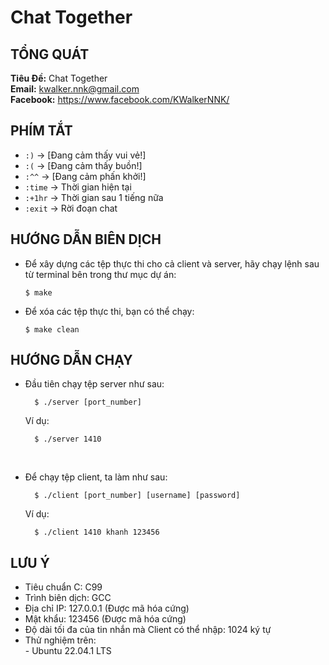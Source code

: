# Chat Together

## TỔNG QUÁT

**Tiêu Đề:** Chat Together
<br>
**Email:** kwalker.nnk@gmail.com
<br>
**Facebook:** https://www.facebook.com/KWalkerNNK/

## PHÍM TẮT

- `:)` → [Đang cảm thấy vui vẻ!]
- `:(` → [Đang cảm thấy buồn!]
- `:^^` → [Đang cảm phấn khởi!]
- `:time` → Thời gian hiện tại
- `:+1hr` → Thời gian sau 1 tiếng nữa
- `:exit` → Rời đoạn chat


## HƯỚNG DẪN BIÊN DỊCH

* Để xây dựng các tệp thực thi cho cả client và server, hãy chạy lệnh sau từ terminal bên trong thư mục dự án:
    ```
    $ make
    ```

* Để xóa các tệp thực thi, bạn có thể chạy:
    ```
    $ make clean
    ```


## HƯỚNG DẪN CHẠY

* Đầu tiên chạy tệp server như sau:
  ```
    $ ./server [port_number]
  ```
  Ví dụ:
  ```
    $ ./server 1410
  ```

<br>

* Để chạy tệp client, ta làm như sau:
  ```
    $ ./client [port_number] [username] [password]
  ```
  Ví dụ:
  ```
    $ ./client 1410 khanh 123456
  ```


## LƯU Ý

- Tiêu chuẩn C: C99
- Trình biên dịch: GCC
- Địa chỉ IP: 127.0.0.1 (Được mã hóa cứng)
- Mật khẩu: 123456 (Được mã hóa cứng)
- Độ dài tối đa của tin nhắn mà Client có thể nhập: 1024 ký tự
- Thử nghiệm trên:
<br> - Ubuntu 22.04.1 LTS
